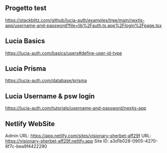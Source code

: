 
## Progetto test 
https://stackblitz.com/github/lucia-auth/examples/tree/main/nextjs-app/username-and-password?file=lib%2Fauth.ts,app%2Flogin%2Fpage.tsx


## Lucia Basics
https://lucia-auth.com/basics/users#define-user-id-type


## Lucia Prisma 
https://lucia-auth.com/database/prisma


## Lucia Username & psw login
https://lucia-auth.com/tutorials/username-and-password/nextjs-app

## Netlify WebSite
Admin URL: https://app.netlify.com/sites/visionary-sherbet-aff29f
URL:       https://visionary-sherbet-aff29f.netlify.app
Site ID:   a3d1b028-0905-4270-8f7c-bea9f4422290